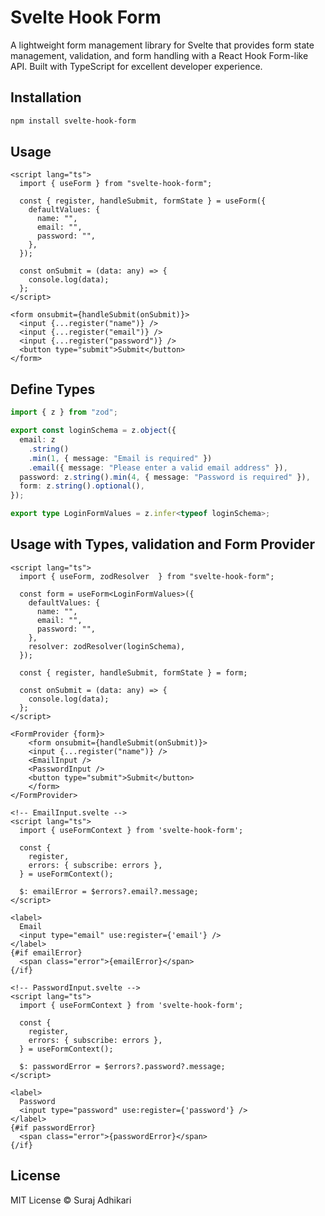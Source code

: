 # Svelte Hook Form

A lightweight form management library for Svelte that provides form state management, validation, and form handling with a React Hook Form-like API. Built with TypeScript for excellent developer experience.

## Installation

```bash
npm install svelte-hook-form
```

## Usage

```svelte
<script lang="ts">
  import { useForm } from "svelte-hook-form";

  const { register, handleSubmit, formState } = useForm({
    defaultValues: {
      name: "",
      email: "",
      password: "",
    },
  });

  const onSubmit = (data: any) => {
    console.log(data);
  };
</script>

<form onsubmit={handleSubmit(onSubmit)}>
  <input {...register("name")} />
  <input {...register("email")} />
  <input {...register("password")} />
  <button type="submit">Submit</button>
</form>
```

## Define Types

```ts
import { z } from "zod";

export const loginSchema = z.object({
  email: z
    .string()
    .min(1, { message: "Email is required" })
    .email({ message: "Please enter a valid email address" }),
  password: z.string().min(4, { message: "Password is required" }),
  form: z.string().optional(),
});

export type LoginFormValues = z.infer<typeof loginSchema>;
```

## Usage with Types, validation and Form Provider

```svelte
<script lang="ts">
  import { useForm, zodResolver  } from "svelte-hook-form";

  const form = useForm<LoginFormValues>({
    defaultValues: {
      name: "",
      email: "",
      password: "",
    },
    resolver: zodResolver(loginSchema),
  });

  const { register, handleSubmit, formState } = form;

  const onSubmit = (data: any) => {
    console.log(data);
  };
</script>

<FormProvider {form}>
    <form onsubmit={handleSubmit(onSubmit)}>
    <input {...register("name")} />
    <EmailInput />
    <PasswordInput />
    <button type="submit">Submit</button>
    </form>
</FormProvider>
```

```svelte
<!-- EmailInput.svelte -->
<script lang="ts">
  import { useFormContext } from 'svelte-hook-form';

  const {
    register,
    errors: { subscribe: errors },
  } = useFormContext();

  $: emailError = $errors?.email?.message;
</script>

<label>
  Email
  <input type="email" use:register={'email'} />
</label>
{#if emailError}
  <span class="error">{emailError}</span>
{/if}
```

```svelte
<!-- PasswordInput.svelte -->
<script lang="ts">
  import { useFormContext } from 'svelte-hook-form';

  const {
    register,
    errors: { subscribe: errors },
  } = useFormContext();

  $: passwordError = $errors?.password?.message;
</script>

<label>
  Password
  <input type="password" use:register={'password'} />
</label>
{#if passwordError}
  <span class="error">{passwordError}</span>
{/if}
```

## License

MIT License © Suraj Adhikari
